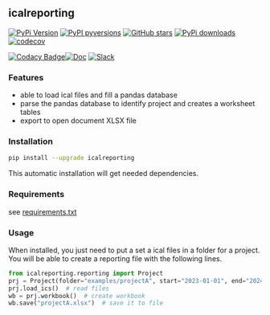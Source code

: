icalreporting
-----

[![PyPi Version](https://img.shields.io/pypi/v/icalreporting.svg?style=flat)](https://pypi.org/project/icalreporting)
[![PyPI pyversions](https://img.shields.io/pypi/pyversions/icalreporting.svg?style=flat)](https://pypi.org/pypi/icalreporting/)
[![GitHub stars](https://img.shields.io/github/stars/jgressier/icalreporting.svg?style=flat&logo=github&label=Stars&logoColor=white)](https://github.com/jgressier/icalreporting)
[![PyPi downloads](https://img.shields.io/pypi/dm/icalreporting.svg?style=flat)](https://pypistats.org/packages/icalreporting)
[![codecov](https://img.shields.io/codecov/c/github/jgressier/icalreporting.svg?style=flat)](https://codecov.io/gh/jgressier/icalreporting)

[![Codacy Badge](https://app.codacy.com/project/badge/Grade/d32cf67a5fa242c88bb1568277f1d60e)](https://app.codacy.com/gh/jgressier/icalreporting/dashboard?utm_source=gh&utm_medium=referral&utm_content=&utm_campaign=Badge_grade)[![Doc](https://readthedocs.org/projects/icalreporting/badge/?version=latest)](https://readthedocs.org/projects/icalreporting/)
[![Slack](https://img.shields.io/static/v1?logo=slack&label=slack&message=contact&style=flat)](https://join.slack.com/t/isae-opendev/shared_invite/zt-obqywf6r-UUuHR4_hc5iTzyL5bFCwpw
)

### Features

- able to load ical files and fill a pandas database
- parse the pandas database to identify project and creates a worksheet tables
- export to open document XLSX file

### Installation

```bash
pip install --upgrade icalreporting
```
This automatic installation will get needed dependencies. 

### Requirements

see [requirements.txt](https://github.com/jgressier/icalreporting/blob/master/requirements.txt)

### Usage

When installed, you just need to put a set a ical files in a folder for a project. You will be able to create a reporting file with the following lines.

```python
from icalreporting.reporting import Project
prj = Project(folder="examples/projectA", start="2023-01-01", end="2024-01-01")
prj.load_ics()  # read files
wb = prj.workbook()  # create workbook
wb.save("projectA.xlsx")  # save it to file
```
